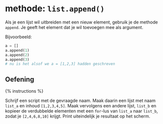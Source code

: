 # methode: `list.append()`
Als je een lijst wil uitbreiden met een nieuw element, gebruik je de methode `append`. Je geeft het element dat je wil toevoegen mee als argument.

Bijvoorbeeld:
```python
a = []
a.append(1)
a.append(2)
a.append(3)
# nu is het alsof we a = [1,2,3] hadden geschreven
```

## Oefening
{% instructions %}

Schrijf een script met de gevraagde naam. Maak daarin een lijst met naam `list_a` en inhoud `[1,2,3,4,5]`. Maak vervolgens een andere lijst, `list_b` en kopieer de verdubbelde elementen met een `for`-lus van `list_a` naar `list_b`, zodat je `[2,4,6,8,10]` krijgt. Print uiteindelijk je resultaat op het scherm.
